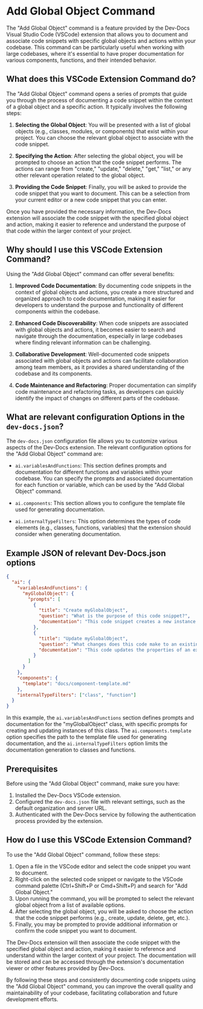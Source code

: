 
  
  # **Add Global Object Command**

The "Add Global Object" command is a feature provided by the Dev-Docs Visual Studio Code (VSCode) extension that allows you to document and associate code snippets with specific global objects and actions within your codebase. This command can be particularly useful when working with large codebases, where it's essential to have proper documentation for various components, functions, and their intended behavior.

## What does this VSCode Extension Command do?

The "Add Global Object" command opens a series of prompts that guide you through the process of documenting a code snippet within the context of a global object and a specific action. It typically involves the following steps:

1. **Selecting the Global Object**: You will be presented with a list of global objects (e.g., classes, modules, or components) that exist within your project. You can choose the relevant global object to associate with the code snippet.

2. **Specifying the Action**: After selecting the global object, you will be prompted to choose an action that the code snippet performs. The actions can range from "create," "update," "delete," "get," "list," or any other relevant operation related to the global object.

3. **Providing the Code Snippet**: Finally, you will be asked to provide the code snippet that you want to document. This can be a selection from your current editor or a new code snippet that you can enter.

Once you have provided the necessary information, the Dev-Docs extension will associate the code snippet with the specified global object and action, making it easier to reference and understand the purpose of that code within the larger context of your project.

## Why should I use this VSCode Extension Command?

Using the "Add Global Object" command can offer several benefits:

1. **Improved Code Documentation**: By documenting code snippets in the context of global objects and actions, you create a more structured and organized approach to code documentation, making it easier for developers to understand the purpose and functionality of different components within the codebase.

2. **Enhanced Code Discoverability**: When code snippets are associated with global objects and actions, it becomes easier to search and navigate through the documentation, especially in large codebases where finding relevant information can be challenging.

3. **Collaborative Development**: Well-documented code snippets associated with global objects and actions can facilitate collaboration among team members, as it provides a shared understanding of the codebase and its components.

4. **Code Maintenance and Refactoring**: Proper documentation can simplify code maintenance and refactoring tasks, as developers can quickly identify the impact of changes on different parts of the codebase.

## What are relevant configuration Options in the `dev-docs.json`?

The `dev-docs.json` configuration file allows you to customize various aspects of the Dev-Docs extension. The relevant configuration options for the "Add Global Object" command are:

- `ai.variablesAndFunctions`: This section defines prompts and documentation for different functions and variables within your codebase. You can specify the prompts and associated documentation for each function or variable, which can be used by the "Add Global Object" command.

- `ai.components`: This section allows you to configure the template file used for generating documentation.

- `ai.internalTypeFilters`: This option determines the types of code elements (e.g., classes, functions, variables) that the extension should consider when generating documentation.

## Example JSON of relevant Dev-Docs.json options

```json
{
  "ai": {
    "variablesAndFunctions": {
      "myGlobalObject": {
        "prompts": [
          {
            "title": "Create myGlobalObject",
            "question": "What is the purpose of this code snippet?",
            "documentation": "This code snippet creates a new instance of the myGlobalObject class with the provided parameters."
          },
          {
            "title": "Update myGlobalObject",
            "question": "What changes does this code make to an existing myGlobalObject instance?",
            "documentation": "This code updates the properties of an existing myGlobalObject instance based on the provided data."
          }
        ]
      }
    },
    "components": {
      "template": "docs/component-template.md"
    },
    "internalTypeFilters": ["class", "function"]
  }
}
```

In this example, the `ai.variablesAndFunctions` section defines prompts and documentation for the "myGlobalObject" class, with specific prompts for creating and updating instances of this class. The `ai.components.template` option specifies the path to the template file used for generating documentation, and the `ai.internalTypeFilters` option limits the documentation generation to classes and functions.

## Prerequisites

Before using the "Add Global Object" command, make sure you have:

1. Installed the Dev-Docs VSCode extension.
2. Configured the `dev-docs.json` file with relevant settings, such as the default organization and server URL.
3. Authenticated with the Dev-Docs service by following the authentication process provided by the extension.

## How do I use this VSCode Extension Command?

To use the "Add Global Object" command, follow these steps:

1. Open a file in the VSCode editor and select the code snippet you want to document.
2. Right-click on the selected code snippet or navigate to the VSCode command palette (Ctrl+Shift+P or Cmd+Shift+P) and search for "Add Global Object."
3. Upon running the command, you will be prompted to select the relevant global object from a list of available options.
4. After selecting the global object, you will be asked to choose the action that the code snippet performs (e.g., create, update, delete, get, etc.).
5. Finally, you may be prompted to provide additional information or confirm the code snippet you want to document.

The Dev-Docs extension will then associate the code snippet with the specified global object and action, making it easier to reference and understand within the larger context of your project. The documentation will be stored and can be accessed through the extension's documentation viewer or other features provided by Dev-Docs.

By following these steps and consistently documenting code snippets using the "Add Global Object" command, you can improve the overall quality and maintainability of your codebase, facilitating collaboration and future development efforts.
  
  
